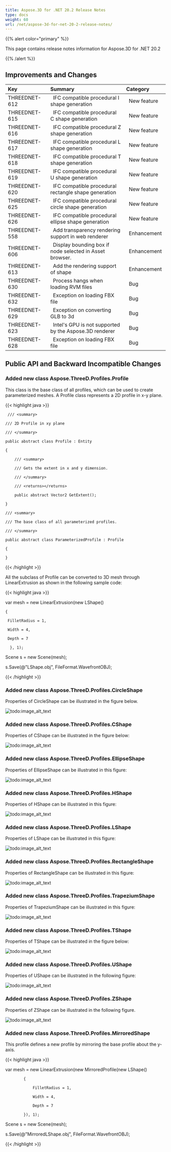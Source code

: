 ```yaml
---
title: Aspose.3D for .NET 20.2 Release Notes
type: docs
weight: 60
url: /net/aspose-3d-for-net-20-2-release-notes/
---
```


{{% alert color="primary" %}} 

This page contains release notes information for Aspose.3D for .NET 20.2

{{% /alert %}} 
## **Improvements and Changes**

|**Key**|**Summary**|**Category**|
| :- | :- | :- |
|THREEDNET-612 |` `IFC compatible procedural I shape generation |` `New feature |
|THREEDNET-615 |` `IFC compatible procedural C shape generation |` `New feature |
|THREEDNET-616 |` `IFC compatible procedural Z shape generation |` `New feature |
|THREEDNET-617 |` `IFC compatible procedural L shape generation |` `New feature |
|THREEDNET-618 |` `IFC compatible procedural T shape generation |` `New feature |
|THREEDNET-619 |` `IFC compatible procedural U shape generation |` `New feature |
|THREEDNET-620 |` `IFC compatible procedural rectangle shape generation |` `New feature |
|THREEDNET-625 |` `IFC compatible procedural circle shape generation |` `New feature |
|THREEDNET-626 |` `IFC compatible procedural ellipse shape generation |` `New feature|
|THREEDNET-558 |` `Add transparency rendering support in web renderer |` `Enhancement |
|THREEDNET-606 |` `Display bounding box if node selected in Asset browser. |` `Enhancement |
|THREEDNET-613 |` `Add the rendering support of shape |` `Enhancement |
|THREEDNET-630 |` `Process hangs when loading RVM files |` `Bug |
|THREEDNET-632 |` `Exception on loading FBX file |` `Bug |
|THREEDNET-629 |` `Exception on converting GLB to 3d |` `Bug |
|THREEDNET-623 |` `Intel's GPU is not supported by the Aspose.3D renderer |` `Bug |
|THREEDNET-628 |` `Exception on loading FBX file |` `Bug |
## **Public API and Backward Incompatible Changes**
### **Added new class Aspose.ThreeD.Profiles.Profile**
This class is the base class of all profiles, which can be used to create parameterized meshes. A Profile class represents a 2D profile in x-y plane.

{{< highlight java >}}

     /// <summary>

    /// 2D Profile in xy plane

    /// </summary>

    public abstract class Profile : Entity

    {

        /// <summary>

        /// Gets the extent in x and y dimension.

        /// </summary>

        /// <returns></returns>

        public abstract Vector2 GetExtent();

    }

    /// <summary>

    /// The base class of all parameterized profiles.

    /// </summary>

    public abstract class ParameterizedProfile : Profile

    {

    }

{{< /highlight >}}

All the subclass of Profile can be converted to 3D mesh through LinearExtrusion as shown in the following sample code:



{{< highlight java >}}

 var mesh = new LinearExtrusion(new LShape()

    {

     FilletRadius = 1,

     Width = 4,

     Depth = 7

      }, 1);

Scene s = new Scene(mesh);

s.Save(@"LShape.obj", FileFormat.WavefrontOBJ);

{{< /highlight >}}
### **Added new class Aspose.ThreeD.Profiles.CircleShape**
Properties of CircleShape can be illustrated in the figure below.

![todo:image_alt_text](aspose-3d-for-net-20-2-release-notes_1.png)
### **Added new class Aspose.ThreeD.Profiles.CShape**
Properties of CShape can be illustrated in the figure below:

![todo:image_alt_text](aspose-3d-for-net-20-2-release-notes_2.png)
### **Added new class Aspose.ThreeD.Profiles.EllipseShape**
Properties of EllipseShape can be illustrated in this figure:

![todo:image_alt_text](aspose-3d-for-net-20-2-release-notes_3.png)


### **Added new class Aspose.ThreeD.Profiles.HShape**
Properties of HShape can be illustrated in this figure:

![todo:image_alt_text](aspose-3d-for-net-20-2-release-notes_4.png)


### **Added new class Aspose.ThreeD.Profiles.LShape**
Properties of LShape can be illustrated in this figure:

![todo:image_alt_text](aspose-3d-for-net-20-2-release-notes_5.png)


### **Added new class Aspose.ThreeD.Profiles.RectangleShape**
Properties of RectangleShape can be illustrated in this figure:

![todo:image_alt_text](aspose-3d-for-net-20-2-release-notes_6.png)


### **Added new class Aspose.ThreeD.Profiles.TrapeziumShape**
Properties of TrapeziumShape can be illustrated in this figure:

![todo:image_alt_text](aspose-3d-for-net-20-2-release-notes_7.png)


### **Added new class Aspose.ThreeD.Profiles.TShape**
Properties of TShape can be illustrated in the figure below:

![todo:image_alt_text](aspose-3d-for-net-20-2-release-notes_8.png)


### **Added new class Aspose.ThreeD.Profiles.UShape**
Properties of UShape can be illustrated in the following figure:

![todo:image_alt_text](aspose-3d-for-net-20-2-release-notes_9.png)


### **Added new class Aspose.ThreeD.Profiles.ZShape**
Properties of ZShape can be illustrated in the following figure.

![todo:image_alt_text](aspose-3d-for-net-20-2-release-notes_10.png)


### **Added new class Aspose.ThreeD.Profiles.MirroredShape**
This profile defines a new profile by mirroring the base profile about the y-axis.

{{< highlight java >}}

 var mesh = new LinearExtrusion(new MirroredProfile(new LShape()

            {

                FilletRadius = 1,

                Width = 4,

                Depth = 7

            }), 1);

Scene s = new Scene(mesh);

s.Save(@"MirroredLShape.obj", FileFormat.WavefrontOBJ);

{{< /highlight >}}

